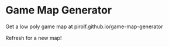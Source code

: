 # Game Map Generator

Get a low poly game map at pirolf.github.io/game-map-generator

Refresh for a new map!
